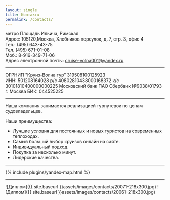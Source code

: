 ```yaml
---
layout: single
title: Контакты
permalink: /contacts/
---
```


метро Площадь Ильича, Римская   
Адрес:&nbsp;105120,Москва, Хлебников переулок, д. 7, стр. 3, офис 4   
Тел.:&nbsp;(495) 643-43-75   
Тел. (495) 671-01-08   
Моб.:&nbsp;8-916-349-71-06   
Адрес электронной почты:&nbsp;[cruise-volna001@yandex.ru](mailto:cruise-volna001@yandex.ru)

*****

ОГРНИП "Круиз-Волна тур” 319508100125923  
ИНН: 501208164028
р/с 40802810438000168372
к/с 30101810400000000225
Московский банк ПАО Сбербанк №9038/01793 г. Москва
БИК: 044525225  

*****
Наша компания занимается реализацией турпутевок по ценам судовладельцев.  

Наши преимущества:
* Лучшие условия для постоянных и новых туристов на современных теплоходах.
* Самый больший выбор круизов онлайн на сайте.
* Индивидуальный подход.
* Покупка за несколько минут.
* Лидерские качества.

*****

{% include plugins/yandex-map.html %}

******

![Диплом]({{ site.baseurl }}assets/images/contacts/20071-218x300.jpg)
![Диплом]({{ site.baseurl }}assets/images/contacts/20061-218x300.jpg)
